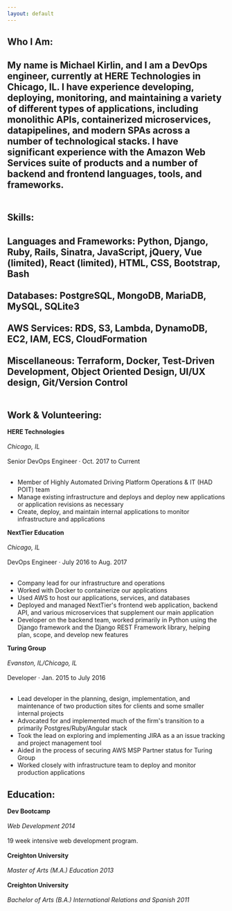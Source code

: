 ```yaml
---
layout: default
---
```


Who I Am:
---------
My name is Michael Kirlin, and I am a DevOps engineer, currently at HERE Technologies in Chicago, IL. I have experience developing, deploying, monitoring, and maintaining a variety of different types of applications, including monolithic APIs, containerized microservices, datapipelines, and modern SPAs across a number of technological stacks. I have significant experience with the Amazon Web Services suite of products and a number of backend and frontend languages, tools, and frameworks.
<br><br><br>
Skills:
---------
**Languages and Frameworks:** Python, Django, Ruby, Rails, Sinatra, JavaScript, jQuery, Vue (limited), React (limited), HTML, CSS, Bootstrap, Bash
<br><br>
**Databases:** PostgreSQL, MongoDB, MariaDB, MySQL, SQLite3
<br><br>
**AWS Services:** RDS, S3, Lambda, DynamoDB, EC2, IAM, ECS, CloudFormation
<br><br>
**Miscellaneous:** Terraform, Docker, Test-Driven Development, Object Oriented Design, UI/UX design, Git/Version Control
<br><br><br>
Work & Volunteering:
---------
**HERE Technologies**
<br><br>
*Chicago, IL*
<br><br>
Senior DevOps Engineer · Oct. 2017 to Current
<br><br>
- Member of Highly Automated Driving Platform Operations & IT (HAD POIT) team
- Manage existing infrastructure and deploys and deploy new applications or application revisions as necessary
- Create, deploy, and maintain internal applications to monitor infrastructure and applications

**NextTier Education**
<br><br>
*Chicago, IL*
<br><br>
DevOps Engineer · July 2016 to Aug. 2017
<br><br>
- Company lead for our infrastructure and operations
- Worked with Docker to containerize our applications
- Used AWS to host our applications, services, and databases
- Deployed and managed NextTier's frontend web application, backend API, and various microservices that supplement our main application
- Developer on the backend team, worked primarily in Python using the Django framework and the Django REST Framework library, helping plan, scope, and develop new features

**Turing Group**
<br><br>
*Evanston, IL/Chicago, IL*
<br><br>
Developer · Jan. 2015 to July 2016
<br><br>
- Lead developer in the planning, design, implementation, and maintenance of two production sites for clients and some smaller internal projects
- Advocated for and implemented much of the firm's transition to a primarily Postgres/Ruby/Angular stack
- Took the lead on exploring and implementing JIRA as a an issue tracking and project management tool
- Aided in the process of securing AWS MSP Partner status for Turing Group
- Worked closely with infrastructure team to deploy and monitor production applications

Education:
---------
**Dev Bootcamp**
<br><br>
*Web Development 2014*
<br><br>
19 week intensive web development program.
<br><br>
**Creighton University**
<br><br>
*Master of Arts (M.A.) Education 2013*
<br><br>
**Creighton University**
<br><br>
*Bachelor of Arts (B.A.) International Relations and Spanish 2011*
<br><br>